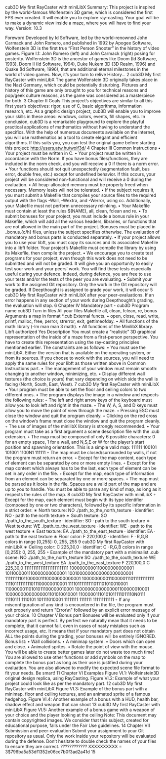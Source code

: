 cub3D
My first RayCaster with miniLibX
Summary: This project is inspired by the world-famous Wolfenstein 3D game, which is
considered the first FPS ever created. It will enable you to explore ray-casting. Your goal
will be to make a dynamic view inside a maze, where you will have to find your way.
Version: 10.3

Foreword
Developed by Id Software, led by the world-renowned John Carmack and John Romero,
and published in 1992 by Apogee Software, Wolfenstein 3D is the first true “First Person Shooter” in the history of video games.
Figure I.1: John Romero (left) and John Carmack (right) posing for posterity.
Wolfenstein 3D is the ancestor of games like Doom (Id Software, 1993), Doom II
(Id Software, 1994), Duke Nukem 3D (3D Realm, 1996) and Quake (Id Software, 1996),
that are additional eternal milestones in the world of video games.
Now, it’s your turn to relive History...
2
cub3D My first RayCaster with miniLibX
The game Wolfenstein 3D originally takes place in the Nazi Germany,
which could be potentially disturbing. Pictures and history of
this game are only brought to you for technical reasons and pop/geek
culture reasons, as the game was considered as a masterpiece for
both.
3
Chapter II
Goals
This project’s objectives are similar to all this first year’s objectives: rigor, use of C, basic
algorithms, information research, etc.
As a graphic design project, cub3D will enable you to improve your skills in these
areas: windows, colors, events, fill shapes, etc.
In conclusion, cub3D is a remarkable playground to explore the playful practical applications of mathematics without having to understand the specifics.
With the help of numerous documents available on the internet, you will use mathematics as a tool to create elegant and efficient algorithms.
If this suits you, you can test the original game before starting this project:
http://users.atw.hu/wolf3d/
4
Chapter III
Common Instructions
• Your project must be written in C.
• Your project must be written in accordance with the Norm. If you have bonus
files/functions, they are included in the norm check, and you will receive a 0 if
there is a norm error.
• Your functions should not quit unexpectedly (segmentation fault, bus error, double free, etc.) except for undefined behavior. If this occurs, your project will be
considered non-functional and will receive a 0 during the evaluation.
• All heap-allocated memory must be properly freed when necessary. Memory leaks
will not be tolerated.
• If the subject requires it, you must submit a Makefile that compiles your source
files to the required output with the flags -Wall, -Wextra, and -Werror, using cc.
Additionally, your Makefile must not perform unnecessary relinking.
• Your Makefile must contain at least the rules $(NAME), all, clean, fclean and
re.
• To submit bonuses for your project, you must include a bonus rule in your Makefile,
which will add all the various headers, libraries, or functions that are not allowed in
the main part of the project. Bonuses must be placed in _bonus.{c/h} files, unless
the subject specifies otherwise. The evaluation of mandatory and bonus parts is
conducted separately.
• If your project allows you to use your libft, you must copy its sources and its
associated Makefile into a libft folder. Your project’s Makefile must compile
the library by using its Makefile, then compile the project.
• We encourage you to create test programs for your project, even though this work
does not need to be submitted and will not be graded. It will give you an
opportunity to easily test your work and your peers’ work. You will find these tests
especially useful during your defence. Indeed, during defence, you are free to use
your tests and/or the tests of the peer you are evaluating.
• Submit your work to the assigned Git repository. Only the work in the Git repository will be graded. If Deepthought is assigned to grade your work, it will occur
5
cub3D My first RayCaster with miniLibX
after your peer-evaluations. If an error happens in any section of your work during
Deepthought’s grading, the evaluation will stop.
6
Chapter IV
Mandatory part - cub3D
Program name cub3D
Turn in files All your files
Makefile all, clean, fclean, re, bonus
Arguments a map in format *.cub
External functs.
• open, close, read, write,
printf, malloc, free, perror,
strerror, exit, gettimeofday.
• All functions of the math
library (-lm man man 3 math).
• All functions of the MinilibX
library.
Libft authorized Yes
Description You must create a “realistic” 3D graphical
representation of the inside of a maze from a
first-person perspective. You have to create this
representation using the ray-casting principles
mentioned earlier.
The constraints are as follows:
• You must use the miniLibX. Either the version that is available on the operating
system, or from its sources. If you choose to work with the sources, you will
need to apply the same rules for your libft as those written above in Common
Instructions part.
• The management of your window must remain smooth: changing to another window, minimizing, etc.
• Display different wall textures (the choice is yours) that vary depending on which
side the wall is facing (North, South, East, West).
7
cub3D My first RayCaster with miniLibX
• Your program must be able to set the floor and ceiling colors to two different ones.
• The program displays the image in a window and respects the following rules:
◦ The left and right arrow keys of the keyboard must allow you to look left and
right in the maze.
◦ The W, A, S, and D keys must allow you to move the point of view through
the maze.
◦ Pressing ESC must close the window and quit the program cleanly.
◦ Clicking on the red cross on the window’s frame must close the window and
quit the program cleanly.
◦ The use of images of the minilibX library is strongly recommended.
• Your program must take as a first argument a scene description file with the .cub
extension.
◦ The map must be composed of only 6 possible characters: 0 for an empty space,
1 for a wall, and N,S,E or W for the player’s start position and spawning
orientation.
This is a simple valid map:
111111
100101
101001
1100N1
111111
◦ The map must be closed/surrounded by walls, if not the program must return
an error.
◦ Except for the map content, each type of element can be separated by one or
more empty lines.
◦ Except for the map content which always has to be the last, each type of
element can be set in any order in the file.
◦ Except for the map, each type of information from an element can be separated
by one or more spaces.
◦ The map must be parsed as it looks in the file. Spaces are a valid part of the
map and are up to you to handle. You must be able to parse any kind of map,
as long as it respects the rules of the map.
8
cub3D My first RayCaster with miniLibX
◦ Except for the map, each element must begin with its type identifier (composed
by one or two characters), followed by its specific information in a strict order:
∗ North texture:
NO ./path_to_the_north_texture
· identifier: NO
· path to the north texture
∗ South texture:
SO ./path_to_the_south_texture
· identifier: SO
· path to the south texture
∗ West texture:
WE ./path_to_the_west_texture
· identifier: WE
· path to the west texture
∗ East texture:
EA ./path_to_the_east_texture
· identifier: EA
· path to the east texture
∗ Floor color:
F 220,100,0
· identifier: F
· R,G,B colors in range [0,255]: 0, 255, 255
9
cub3D My first RayCaster with miniLibX
∗ Ceiling color:
C 225,30,0
· identifier: C
· R,G,B colors in range [0,255]: 0, 255, 255
◦ Example of the mandatory part with a minimalist .cub scene:
NO ./path_to_the_north_texture
SO ./path_to_the_south_texture
WE ./path_to_the_west_texture
EA ./path_to_the_east_texture
F 220,100,0
C 225,30,0
1111111111111111111111111
1000000000110000000000001
1011000001110000000000001
1001000000000000000000001
111111111011000001110000000000001
100000000011000001110111111111111
11110111111111011100000010001
11110111111111011101010010001
11000000110101011100000010001
10000000000000001100000010001
10000000000000001101010010001
11000001110101011111011110N0111
11110111 1110101 101111010001
11111111 1111111 111111111111
◦ If any misconfiguration of any kind is encountered in the file, the program
must exit properly and return "Error\n" followed by an explicit error message
of your choice.
10
Chapter V
Bonus part
Bonuses will be evaluated only if your mandatory part is perfect.
By perfect we naturally mean that it needs to be complete, that it
cannot fail, even in cases of nasty mistakes such as incorrect usage,
etc. It means that if your mandatory part does not obtain ALL the
points during the grading, your bonuses will be entirely IGNORED.
Bonus list:
• Wall collisions.
• A minimap system.
• Doors which can open and close.
• Animated sprites.
• Rotate the point of view with the mouse.
You will be able to create better games later do not waste too much
time!
You are allowed to use other functions or add symbols on the map to
complete the bonus part as long as their use is justified during your
evaluation. You are also allowed to modify the expected scene file
format to fit your needs. Be smart!
11
Chapter VI
Examples
Figure VI.1: Wolfeinstein3D original design replica, using RayCasting.
Figure VI.2: Example of what your project could look like as per the mandatory part.
12
cub3D My first RayCaster with miniLibX
Figure VI.3: Example of the bonus part with a minimap, floor and ceiling textures, and an animated
sprite of a famous hedgehog.
Figure VI.4: Another example of a bonus with a HUD, health bar, shadow effect and weapon that can
shoot
13
cub3D My first RayCaster with miniLibX
Figure VI.5: Another example of a bonus game with a weapon of your choice and the player looking
at the ceiling
Note: This document may contain copyrighted images. We consider that this subject,
created for educational purpose, falls under the Fair Use guidelines.
14
Chapter VII
Submission and peer-evaluation
Submit your assignment to your Git repository as usual. Only the work inside your
repository will be evaluated during the defense. Don’t hesitate to double check the
names of your files to ensure they are correct.
???????????? XXXXXXXXXX = $3$$796ba5a53df1352e06cc7b0f3ad2a41d
15